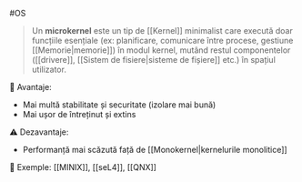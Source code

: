 #OS
> Un **microkernel** este un tip de [[Kernel]] minimalist care execută doar funcțiile esențiale (ex: planificare, comunicare între procese, gestiune [[Memorie|memorie]]) în modul kernel, mutând restul componentelor ([[drivere]], [[Sistem de fisiere|sisteme de fișiere]] etc.) în spațiul utilizator.

🎯 Avantaje:
- Mai multă stabilitate și securitate (izolare mai bună)
- Mai ușor de întreținut și extins

⚠️ Dezavantaje:
- Performanță mai scăzută față de [[Monokernel|kernelurile monolitice]]

📌 Exemple: [[MINIX]], [[seL4]], [[QNX]]
